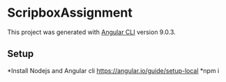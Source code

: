# ScripboxAssignment

This project was generated with [Angular CLI](https://github.com/angular/angular-cli) version 9.0.3.

## Setup

*Install Nodejs and Angular cli https://angular.io/guide/setup-local
*npm i

